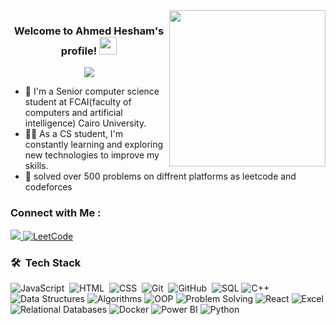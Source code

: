 
<img width="250" align="right" src="https://c.tenor.com/_DOBjnGspYAAAAAM/code-coding.gif">

<h3 align="center">
  Welcome to Ahmed Hesham's profile!
  <img src="https://media.giphy.com/media/hvRJCLFzcasrR4ia7z/giphy.gif" width="28">
</h3>

<!-- Typing SVG by DenverCoder1 - https://github.com/DenverCoder1/readme-typing-svg -->
<p align="center">
  <a href="https://github.com/DenverCoder1/readme-typing-svg"><img src="https://readme-typing-svg.herokuapp.com/?lines=Front-end%20web%20developer;Always%20learning%20new%20things&font=Fira%20Code&center=true&width=440&height=45&color=f75c7e&vCenter=true&size=22"></a>
</p> 

- 🏢 I'm a Senior computer science student at FCAI(faculty of computers and artificial intelligence) Cairo University.
- 👨‍💻 As a CS student, I'm constantly learning and exploring new technologies to improve my skills.
- 🏢 solved over 500 problems on diffrent platforms as leetcode and codeforces


### Connect with Me :

<a href="https://www.linkedin.com/in/ahmed-hesham-454440221/" target="_blank">
  <img src="https://img.shields.io/badge/-Ahmed%20Hesham-0077B5?style=for-the-badge&logo=Linkedin&logoColor=white"/>
</a>

<a href="https://leetcode.com/u/ahmedhesham24700956/" target="_blank">
  <img src="https://img.shields.io/badge/-LeetCode-000?style=for-the-badge&logo=LeetCode&logoColor=yellow" alt="LeetCode">
</a>




### 🛠 &nbsp;Tech Stack
![JavaScript](https://img.shields.io/badge/-JavaScript-05122A?style=flat&logo=javascript)&nbsp;
![HTML](https://img.shields.io/badge/-HTML-05122A?style=flat&logo=HTML5)&nbsp;
![CSS](https://img.shields.io/badge/-CSS-05122A?style=flat&logo=CSS3&logoColor=1572B6)&nbsp;
![Git](https://img.shields.io/badge/-Git-05122A?style=flat&logo=git)&nbsp;
![GitHub](https://img.shields.io/badge/-GitHub-05122A?style=flat&logo=github)&nbsp;
![SQL](https://img.shields.io/badge/-SQL-025E8C?style=flat&logo=sql)
![C++](https://img.shields.io/badge/-C++-00599C?style=flat&logo=c%2B%2B)
![Data Structures](https://img.shields.io/badge/-Data%20Structures-008000?style=flat)
![Algorithms](https://img.shields.io/badge/-Algorithms-FFA500?style=flat)
![OOP](https://img.shields.io/badge/-OOP-3399FF?style=flat)
![Problem Solving](https://img.shields.io/badge/-Problem%20Solving-FF6347?style=flat)
![React](https://img.shields.io/badge/-React-05122A?style=flat&logo=react)
![Excel](https://img.shields.io/badge/-Excel-217346?style=flat&logo=microsoft-excel&logoColor=white)
![Relational Databases](https://img.shields.io/badge/-Relational%20Databases-003B57?style=flat&logo=database&logoColor=white)
![Docker](https://img.shields.io/badge/-Docker-2496ED?style=flat&logo=docker&logoColor=white)
![Power BI](https://img.shields.io/badge/-Power%20BI-F2C811?style=flat&logo=powerbi&logoColor=black)
![Python](https://img.shields.io/badge/-Python-3776AB?style=flat&logo=python&logoColor=white)













